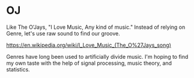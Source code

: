 # OJ
Like The O'Jays, "I Love Music, Any kind of music."
Instead of relying on Genre, let's use raw sound to find our groove.

https://en.wikipedia.org/wiki/I_Love_Music_(The_O%27Jays_song)

Genres have long been used to artificially divide music.
I'm hoping to find my own taste with the help of signal processing, music theory, and statistics.


